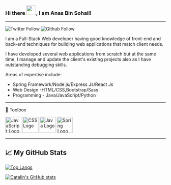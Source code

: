 ### Hi there <img src="https://raw.githubusercontent.com/MartinHeinz/MartinHeinz/master/wave.gif" width="30px">, I am Anas Bin Sohail!
---

![Twitter Follow](https://img.shields.io/twitter/follow/anasbinsohail?style=social)
![Github Follow](https://img.shields.io/github/followers/thebinsohail?style=social)


I am a Full-Stack Web developer having good knowledge of front-end and back-end techniques for building web applications that match client needs.

I have developed several web applications from scratch but at the same time, I manage and update the client's existing projects also as I have outstanding debugging skills.

Areas of expertise include:
- Spring Framework/Node js/Express Js/React Js
- Web Design -HTML/CSS,Bootstrap/Sass
- Programming - Java/JavaScript/Python


---

🧰 Toolbox

<img src="https://cdn.worldvectorlogo.com/logos/javascript.svg" alt="JavaScript Logo" width="50" height="50"/> <img src="https://cdn.worldvectorlogo.com/logos/css3.svg" alt="CSS Logo" width="50" height="50"/> <img src="https://cdn.worldvectorlogo.com/logos/java-3.svg" alt="Java Logo" width="50" height="50"/> <img src="https://cdn.worldvectorlogo.com/logos/spring-3.svg" alt="Spring Logo" width="50" height="50"/> 

---

## &#x1f4c8; My GitHub Stats

[![Top Langs](https://github-readme-stats.vercel.app/api/top-langs/?username=<your_GitHub_username>&hide=java,html,css&theme=radical)](https://github.com/anuraghazra/github-readme-stats)

[![Catalin's GitHub stats](https://github-readme-stats.vercel.app/api?username=<your_GitHub_username>&theme=radical)](https://github.com/anuraghazra/github-readme-stats)

